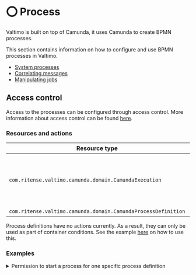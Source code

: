 # ⭕ Process

Valtimo is built on top of Camunda, it uses Camunda to create BPMN processes.

This section contains information on how to configure and use BPMN processes in Valtimo.

* [System processes](systemprocesses.md)
* [Correlating messages](correlation-service.md)
* [Manipulating jobs](job-service.md)

## Access control

Access to the processes can be configured through access control. More information about access control can be found [here](https://docs.valtimo.nl/features/access-control).

### Resources and actions

<table><thead><tr><th width="329">Resource type</th><th width="143">Action</th><th>Effect</th></tr></thead><tbody><tr><td><code>com.ritense.valtimo.camunda.domain.CamundaExecution</code></td><td><code>create</code></td><td>Allows creating an execution for a process definition.</td></tr><tr><td><code>com.ritense.valtimo.camunda.domain.CamundaProcessDefinition</code></td><td>-</td><td>-</td></tr></tbody></table>

Process definitions have no actions currently. As a result, they can only be used as part of container conditions. See the example [here](./#permission-to-start-a-process-for-one-specific-process-definition) on how to use this.

### Examples

<details>

<summary>Permission to start a process for one specific process definition</summary>

<pre class="language-json" data-overflow="wrap"><code class="lang-json">{
<strong>    "resourceType": "com.ritense.valtimo.camunda.domain.CamundaExecution",
</strong>    "action": "create",
    "conditions": [
        {
            "type": "container",
            "resourceType": "com.ritense.valtimo.camunda.domain.CamundaProcessDefinition",
            "conditions": [
                {
                    "type": "field",
                    "field": "key",
                    "operator": "==",
                    "value": "evenementenvergunning"
                }
            ]
        }
    ]
}
</code></pre>

</details>
